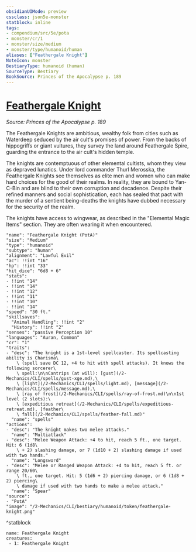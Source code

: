 ```yaml
---
obsidianUIMode: preview
cssclass: json5e-monster
statblock: inline
tags:
- compendium/src/5e/pota
- monster/cr/1
- monster/size/medium
- monster/type/humanoid/human
aliases: ["Feathergale Knight"]
NoteIcon: monster
BestiaryType: humanoid (human)
SourceType: Bestiary
BookSource: Princes of the Apocalypse p. 189
---
```

# [Feathergale Knight](2-Mechanics/CLI/bestiary/humanoid/feathergale-knight-pota.md)
*Source: Princes of the Apocalypse p. 189*  

The Feathergale Knights are ambitious, wealthy folk from cities such as Waterdeep seduced by the air cult's promises of power. From the backs of hippogriffs or giant vultures, they survey the land around Feathergale Spire, guarding the entrance to the air cult's hidden temple.

The knights are contemptuous of other elemental cultists, whom they view as depraved lunatics. Under lord commander Thurl Merosska, the Feathergale Knights see themselves as elite men and women who can make hard choices for the good of their realms. In reality, they are bound to Yan-C-Bin and are blind to their own corruption and decadence. Despite their refined manners and social sophistication, each has sealed that pact with the murder of a sentient being-deaths the knights have dubbed necessary for the security of the realm.

The knights have access to wingwear, as described in the "Elemental Magic Items" section. They are often wearing it when encountered.

```statblock
"name": "Feathergale Knight (PotA)"
"size": "Medium"
"type": "humanoid"
"subtype": "human"
"alignment": "Lawful Evil"
"ac": !!int "16"
"hp": !!int "33"
"hit_dice": "6d8 + 6"
"stats":
- !!int "14"
- !!int "14"
- !!int "12"
- !!int "11"
- !!int "10"
- !!int "14"
"speed": "30 ft."
"skillsaves":
  "Animal Handling": !!int "2"
  "History": !!int "2"
"senses": "passive Perception 10"
"languages": "Auran, Common"
"cr": "1"
"traits":
- "desc": "The knight is a 1st-level spellcaster. Its spellcasting ability is Charisma\
    \ (spell save DC 12, +4 to hit with spell attacks). It knows the following sorcerer\
    \ spell:\n\nCantrips (at will): [gust](/2-Mechanics/CLI/spells/gust-xge.md),\
    \ [light](/2-Mechanics/CLI/spells/light.md), [message](/2-Mechanics/CLI/spells/message.md),\
    \ [ray of frost](/2-Mechanics/CLI/spells/ray-of-frost.md)\n\n1st level (2 slots):\
    \ [expeditious retreat](/2-Mechanics/CLI/spells/expeditious-retreat.md), [feather\
    \ fall](/2-Mechanics/CLI/spells/feather-fall.md)"
  "name": "spells"
"actions":
- "desc": "The knight makes two melee attacks."
  "name": "Multiattack"
- "desc": "Melee Weapon Attack: +4 to hit, reach 5 ft., one target. Hit: 6 (1d8\
    \ + 2) slashing damage, or 7 (1d10 + 2) slashing damage if used with two hands."
  "name": "Longsword"
- "desc": "Melee or Ranged Weapon Attack: +4 to hit, reach 5 ft. or range 20/60\
    \ ft., one target. Hit: 5 (1d6 + 2) piercing damage, or 6 (1d8 + 2) piercing\
    \ damage if used with two hands to make a melee attack."
  "name": "Spear"
"source":
- "PotA"
"image": "/2-Mechanics/CLI/bestiary/humanoid/token/feathergale-knight.png"
```
^statblock

```encounter-table
name: Feathergale Knight
creatures:
 - 1: Feathergale Knight
```